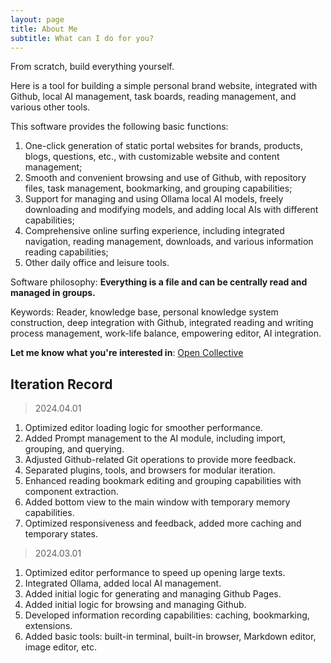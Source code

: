 ```yaml
---
layout: page
title: About Me
subtitle: What can I do for you?
---
```


From scratch, build everything yourself.

Here is a tool for building a simple personal brand website, integrated with Github, local AI management, task boards, reading management, and various other tools.

This software provides the following basic functions:
1. One-click generation of static portal websites for brands, products, blogs, questions, etc., with customizable website and content management;
2. Smooth and convenient browsing and use of Github, with repository files, task management, bookmarking, and grouping capabilities;
3. Support for managing and using Ollama local AI models, freely downloading and modifying models, and adding local AIs with different capabilities;
4. Comprehensive online surfing experience, including integrated navigation, reading management, downloads, and various information reading capabilities;
5. Other daily office and leisure tools.

Software philosophy: **Everything is a file and can be centrally read and managed in groups.**

Keywords: Reader, knowledge base, personal knowledge system construction, deep integration with Github, integrated reading and writing process management, work-life balance, empowering editor, AI integration.

**Let me know what you're interested in**: [Open Collective](https://opencollective.com/zero2you4tech/contribute/z2y-e-and-m-72769)

## Iteration Record

> 2024.04.01

1. Optimized editor loading logic for smoother performance.
2. Added Prompt management to the AI module, including import, grouping, and querying.
3. Adjusted Github-related Git operations to provide more feedback.
4. Separated plugins, tools, and browsers for modular iteration.
5. Enhanced reading bookmark editing and grouping capabilities with component extraction.
6. Added bottom view to the main window with temporary memory capabilities.
7. Optimized responsiveness and feedback, added more caching and temporary states.

> 2024.03.01

1. Optimized editor performance to speed up opening large texts.
2. Integrated Ollama, added local AI management.
3. Added initial logic for generating and managing Github Pages.
4. Added initial logic for browsing and managing Github.
5. Developed information recording capabilities: caching, bookmarking, extensions.
6. Added basic tools: built-in terminal, built-in browser, Markdown editor, image editor, etc.
